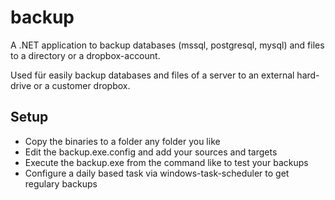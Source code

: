 # backup
A .NET application to backup databases (mssql, postgresql, mysql) and files to a directory or a dropbox-account.

Used für easily backup databases and files of a server to an external hard-drive or a customer dropbox.

## Setup
- Copy the binaries to a folder any folder you like
- Edit the backup.exe.config and add your sources and targets
- Execute the backup.exe from the command like to test your backups
- Configure a daily based task via windows-task-scheduler to get regulary backups